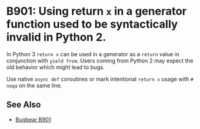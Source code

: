 # B901: Using return `x` in a generator function used to be syntactically invalid in Python 2.

In Python 3 `return x` can be used in a generator as a `return` value in conjunction with `yield from`.
Users coming from Python 2 may expect the old behavior which might lead to bugs.

Use native `async def` coroutines or mark intentional `return x` usage with `# noqa` on the same line.

## See Also

* [Bugbear B901](https://github.com/PyCQA/flake8-bugbear?tab=readme-ov-file)
